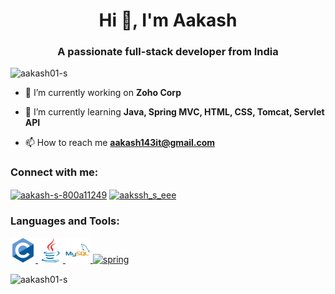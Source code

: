 
<h1 align="center">Hi 👋, I'm Aakash</h1>
<h3 align="center">A passionate full-stack developer from India</h3>

<p align="left"> <img src="https://komarev.com/ghpvc/?username=aakash01-s&label=Profile%20views&color=0e75b6&style=flat" alt="aakash01-s" /> </p>

- 🔭 I’m currently working on **Zoho Corp**

- 🌱 I’m currently learning **Java, Spring MVC, HTML, CSS, Tomcat, Servlet API**

- 📫 How to reach me **aakash143it@gmail.com**

<h3 align="left">Connect with me:</h3>
<p align="left">
<a href="https://linkedin.com/in/aakash-s-800a11249" target="blank"><img align="center" src="https://raw.githubusercontent.com/rahuldkjain/github-profile-readme-generator/master/src/images/icons/Social/linked-in-alt.svg" alt="aakash-s-800a11249" height="30" width="40" /></a>
<a href="https://www.leetcode.com/aakssh_s_eee" target="blank"><img align="center" src="https://raw.githubusercontent.com/rahuldkjain/github-profile-readme-generator/master/src/images/icons/Social/leet-code.svg" alt="aakssh_s_eee" height="30" width="40" /></a>
</p>

<h3 align="left">Languages and Tools:</h3>
<p align="left"> <a href="https://www.cprogramming.com/" target="_blank" rel="noreferrer"> <img src="https://raw.githubusercontent.com/devicons/devicon/master/icons/c/c-original.svg" alt="c" width="40" height="40"/> </a> <a href="https://www.java.com" target="_blank" rel="noreferrer"> <img src="https://raw.githubusercontent.com/devicons/devicon/master/icons/java/java-original.svg" alt="java" width="40" height="40"/> </a> <a href="https://www.mysql.com/" target="_blank" rel="noreferrer"> <img src="https://raw.githubusercontent.com/devicons/devicon/master/icons/mysql/mysql-original-wordmark.svg" alt="mysql" width="40" height="40"/> </a> <a href="https://spring.io/" target="_blank" rel="noreferrer"> <img src="https://www.vectorlogo.zone/logos/springio/springio-icon.svg" alt="spring" width="40" height="40"/> </a> </p>


<p> <img align="center" src="https://github-readme-stats.vercel.app/api?username=aakash01-s&show_icons=true&locale=en" alt="aakash01-s" /></p>
